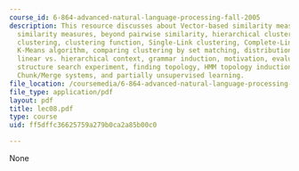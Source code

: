 ```yaml
---
course_id: 6-864-advanced-natural-language-processing-fall-2005
description: This resource discusses about Vector-based similarity measures, probabilistic
  similarity measures, beyond pairwise similarity, hierarchical clustering, Agglomerative
  clustering, clustering function, Single-Link clustering, Complete-Link clustering,
  K-Means algorithm, comparing clustering by set matching, distributional syntax,
  linear vs. hierarchical context, grammar induction, motivation, evaluation and baselines,
  structure search experiment, finding topology, HMM topology induction, PCFG induction,
  Chunk/Merge systems, and partially unsupervised learning.
file_location: /coursemedia/6-864-advanced-natural-language-processing-fall-2005/ff5dffc36625759a279b0ca2a85b00c0_lec08.pdf
file_type: application/pdf
layout: pdf
title: lec08.pdf
type: course
uid: ff5dffc36625759a279b0ca2a85b00c0

---
```

None